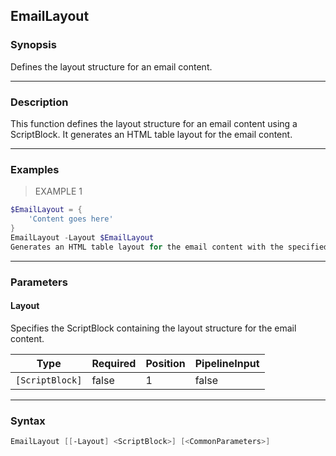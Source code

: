 EmailLayout
-----------

### Synopsis
Defines the layout structure for an email content.

---

### Description

This function defines the layout structure for an email content using a ScriptBlock. It generates an HTML table layout for the email content.

---

### Examples
> EXAMPLE 1

```PowerShell
$EmailLayout = {
    'Content goes here'
}
EmailLayout -Layout $EmailLayout
Generates an HTML table layout for the email content with the specified content.
```

---

### Parameters
#### **Layout**
Specifies the ScriptBlock containing the layout structure for the email content.

|Type           |Required|Position|PipelineInput|
|---------------|--------|--------|-------------|
|`[ScriptBlock]`|false   |1       |false        |

---

### Syntax
```PowerShell
EmailLayout [[-Layout] <ScriptBlock>] [<CommonParameters>]
```
